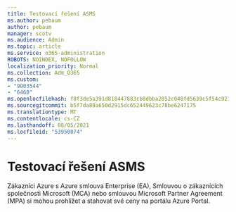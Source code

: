 ```yaml
---
title: Testovací řešení ASMS
ms.author: pebaum
author: pebaum
manager: scotv
ms.audience: Admin
ms.topic: article
ms.service: o365-administration
ROBOTS: NOINDEX, NOFOLLOW
localization_priority: Normal
ms.collection: Adm_O365
ms.custom:
- "9003544"
- "6460"
ms.openlocfilehash: f8f3de5a391d818447883cb8dbba2052c048fd5639c5f54c921ef5247dc6d6a1
ms.sourcegitcommit: b5f7da89a650d2915dc652449623c78be6247175
ms.translationtype: MT
ms.contentlocale: cs-CZ
ms.lasthandoff: 08/05/2021
ms.locfileid: "53950874"
---
```

# <a name="asms-test-solution"></a>Testovací řešení ASMS

Zákazníci Azure s Azure smlouva Enterprise (EA), Smlouvou o zákaznících společnosti Microsoft (MCA) nebo smlouvou Microsoft Partner Agreement (MPA) si mohou prohlížet a stahovat své ceny na portálu Azure Portal.
